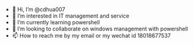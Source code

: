 - 👋 Hi, I’m @cdhua007
- 👀 I’m interested in IT management and service
- 🌱 I’m currently learning powershell
- 💞️ I’m looking to collaborate on windows management with powershell
- 📫 How to reach me by my email or my wechat id 18018677537

<!---
cdhua007/cdhua007 is a ✨ special ✨ repository because its `README.md` (this file) appears on your GitHub profile.
You can click the Preview link to take a look at your changes.
--->

